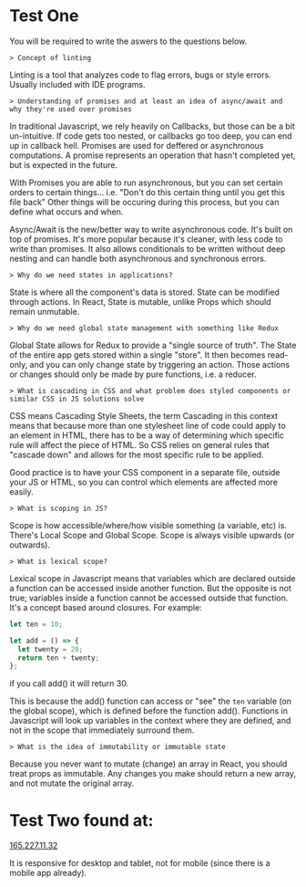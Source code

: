 # Test One

You will be required to write the aswers to the questions below.
```
> Concept of linting 
```
Linting is a tool that analyzes code to flag errors, bugs or style errors.
Usually included with IDE programs.

```
> Understanding of promises and at least an idea of async/await and why they're used over promises
```
In traditional Javascript, we rely heavily on Callbacks, but those can be a bit un-intuitive.
If code gets too nested, or callbacks go too deep, you can end up in callback hell.
Promises are used for deffered or asynchronous computations. 
A promise represents an operation that hasn't completed yet, but is expected in the future.

With Promises you are able to run asynchronous, but you can set certain orders to certain things… i.e. "Don't do this certain thing until you get this file back"
Other things will be occuring during this process, but you can define what occurs and when.

Async/Await is the new/better way to write asynchronous code. It's built on top of promises. 
It's more popular because it's cleaner, with less code to write than promises. It also allows conditionals to be written without deep nesting and can handle both asynchronous and synchronous errors.

```
> Why do we need states in applications? 
```
State is where all the component's data is stored.
State can be modified through actions. 
In React, State is mutable, unlike Props which should remain unmutable.
```
> Why do we need global state management with something like Redux
```
Global State allows for Redux to provide a "single source of truth". The State of the entire app gets stored within a single "store". It then becomes read-only, and you can only change state by triggering an action. Those actions or changes should only be made by pure functions, i.e. a reducer.
```
> What is cascading in CSS and what problem does styled components or similar CSS in JS solutions solve
```
CSS means Cascading Style Sheets, the term Cascading in this context means that because more than one stylesheet line of code could apply to an element in HTML, there has to be a way of determining which specific rule will affect the piece of HTML.
So CSS relies on general rules that "cascade down" and allows for the most specific rule to be applied.

Good practice is to have your CSS component in a separate file, outside your JS or HTML, so you can control which elements are affected more easily.
```
> What is scoping in JS? 
```
Scope is how accessible/where/how visible something (a variable, etc) is.
There's Local Scope and Global Scope.
Scope is always visible upwards (or outwards).
```
> What is lexical scope?
```
Lexical scope in Javascript means that variables which are declared outside a function can be accessed inside another function. But the opposite is not true; variables inside a function cannot be accessed outside that function.
It's a concept based around closures.
For example:
```javascript
let ten = 10;

let add = () => {
  let twenty = 20;
  return ten + twenty;
};
```
if you call add() it will return 30.

This is because the add() function can access or "see" the `ten` variable (on the global scope), which is defined before the function add().
Functions in Javascript will look up variables in the context where they are defined, and not in the scope that immediately surround them.
```
> What is the idea of immutability or immutable state
```
Because you never want to mutate (change) an array in React, you should treat props as immutable.
Any changes you make should return a new array, and not mutate the original array.


# Test Two found at: 
[165.227.11.32](http://165.227.11.32)

It is responsive for desktop and tablet, not for mobile (since there is a mobile app already).

